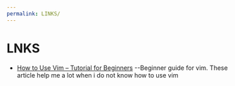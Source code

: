 ```yaml
---
permalink: LINKS/
---
```

# LNKS
* [How to Use Vim – Tutorial for Beginners](https://www.freecodecamp.org/news/vim-beginners-guide/) --Beginner guide for vim. These article help me a lot when i do not know how to use vim
